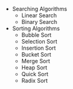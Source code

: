 * Searching Algorithms
  * Linear Search
  * Binary Search
* Sorting Algorithms
  * Bubble Sort
  * Selection Sort
  * Insertion Sort
  * Bucket Sort
  * Merge Sort
  * Heap Sort
  * Quick Sort
  * Radix Sort
